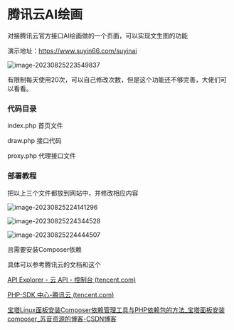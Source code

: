 # 腾讯云AI绘画

对接腾讯云官方接口AI绘画做的一个页面，可以实现文生图的功能

演示地址：https://www.suyin66.com/suyinai

![image-20230825223549837](https://picosssuyin.oss-cn-beijing.aliyuncs.com/img-typora/image-20230825223549837.png)

有限制每天使用20次，可以自己修改次数，但是这个功能还不够完善，大佬们可以看看。

### 代码目录

index.php  首页文件

draw.php   接口代码

proxy.php 代理接口文件  



### 部署教程

把以上三个文件都放到网站中，并修改相应内容

![image-20230825224141296](https://picosssuyin.oss-cn-beijing.aliyuncs.com/img-typora/image-20230825224141296.png)

![image-20230825224344528](https://picosssuyin.oss-cn-beijing.aliyuncs.com/img-typora/image-20230825224344528.png)

![image-20230825224444507](https://picosssuyin.oss-cn-beijing.aliyuncs.com/img-typora/image-20230825224444507.png)

且需要安装Composer依赖

具体可以参考腾讯云的文档和这个

[API Explorer - 云 API - 控制台 (tencent.com)](https://console.cloud.tencent.com/api/explorer?Product=aiart&Version=2022-12-29&Action=TextToImage)

[PHP-SDK 中心-腾讯云 (tencent.com)](https://cloud.tencent.com/document/sdk/PHP)

[宝塔Linux面板安装Composer依赖管理工具与PHP依赖包的方法_宝塔面板安装composer_苏音资源的博客-CSDN博客](https://blog.csdn.net/qq_43079386/article/details/131714001?spm=1001.2014.3001.5501)
